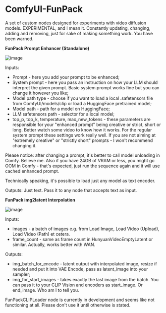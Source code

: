 # ComfyUI-FunPack
A set of custom nodes designed for experiments with video diffusion models.
EXPERIMENTAL, and I mean it. Constantly updating, changing, adding and removing, just for sake of making something work.
You have been warned.

**FunPack Prompt Enhancer (Standalone)**

![image](https://github.com/user-attachments/assets/2768efc5-35f1-4897-811e-dc3b334356d5)

Inputs:
- Prompt - here you add your prompt to be enhanced;
- System prompt - here you pass an instruction on how your LLM should interpret the given prompt. Basic system prompt works fine but you can change it however you like;
- Model path type - choose if you want to load a local .safetensors file from ComfyUI/models/clip or load a HuggingFace pretrained model;
- Model path - path for a model on HuggingFace;
- LLM safetensors path - selector for a local model;
- top_p, top_k, temperature, max_new_tokens - these parameters are responsible for your "enhanced prompt" being creative or strict, short or long. Better watch some video to know how it works.
  For the regular system prompt these settings work really well. If you are not aiming at "extremely creative" or "strictly short" prompts - I won't recommend changing it.

Please notice: after changing a prompt, it's better to call model unloading in Comfy. Believe me.
Also if you have 24GB of VRAM or less, you might go OOM in Comfy - that's expected, just run the sequence again and it will use cached enhanced prompt.

Technically speaking, it's possible to load just any model as text encoder.

Outputs:
Just text. Pass it to any node that accepts text as input.

**FunPack img2latent Interpolation**

![image](https://github.com/user-attachments/assets/1f84d00b-e835-4b0a-96da-e8fb9a1c1366)


Inputs:
 - images - a batch of images e.g. from Load Image, Load Video (Upload), Load Video (Path) et cetera.
 - frame_count - same as frame count in HunyuanVideoEmptyLatent or similar. Actually, works better with WAN.

Outputs:
- img_batch_for_encode - latent output with interpolated image, resize if needed and put it into VAE Encode, pass as latent_image into your sampler;
- img_for_start_images - takes exactly the last image from the batch. You can pass it to your CLIP Vision and encoders as start_image. Or end_image. Who am I to tell you.

FunPackCLIPLoader node is currently in development and seems like not functioning at all. Please don't use it until otherwise is stated.
